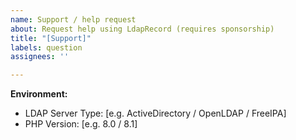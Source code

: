 ```yaml
---
name: Support / help request
about: Request help using LdapRecord (requires sponsorship)
title: "[Support]"
labels: question
assignees: ''

---
```


<!-- ISSUE WILL BE CLOSED WITHOUT SPONSORSHIP: -->
<!-- https://github.com/sponsors/stevebauman -->
<!-- Thank you for your understanding. -->

<!--
  Please update the below information with your environment.
  Issues filed without the below information will be closed.
-->
**Environment:**
 - LDAP Server Type: [e.g. ActiveDirectory / OpenLDAP / FreeIPA]
 - PHP Version: [e.g. 8.0 / 8.1]
